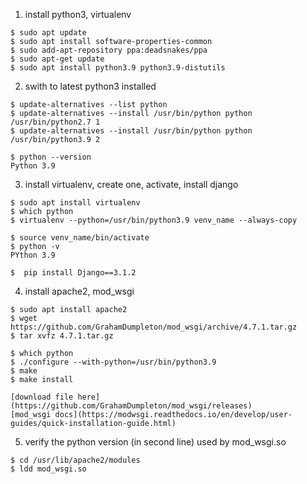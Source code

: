 1. install python3, virtualenv
```
$ sudo apt update 
$ sudo apt install software-properties-common 
$ sudo add-apt-repository ppa:deadsnakes/ppa   
$ sudo apt-get update   
$ sudo apt install python3.9 python3.9-distutils
```

2. swith to latest python3 installed
```
$ update-alternatives --list python
$ update-alternatives --install /usr/bin/python python /usr/bin/python2.7 1
$ update-alternatives --install /usr/bin/python python /usr/bin/python3.9 2

$ python --version
Python 3.9
```

3. install virtualenv, create one, activate, install django
```
$ sudo apt install virtualenv
$ which python
$ virtualenv --python=/usr/bin/python3.9 venv_name --always-copy

$ source venv_name/bin/activate
$ python -v
PYthon 3.9

$  pip install Django==3.1.2
```

4. install apache2, mod_wsgi
```
$ sudo apt install apache2
$ wget https://github.com/GrahamDumpleton/mod_wsgi/archive/4.7.1.tar.gz
$ tar xvfz 4.7.1.tar.gz

$ which python
$ ./configure --with-python=/usr/bin/python3.9
$ make
$ make install

[download file here](https://github.com/GrahamDumpleton/mod_wsgi/releases)
[mod_wsgi docs](https://modwsgi.readthedocs.io/en/develop/user-guides/quick-installation-guide.html)
```

5. verify the python version (in second line) used by mod_wsgi.so
```
$ cd /usr/lib/apache2/modules
$ ldd mod_wsgi.so
```



